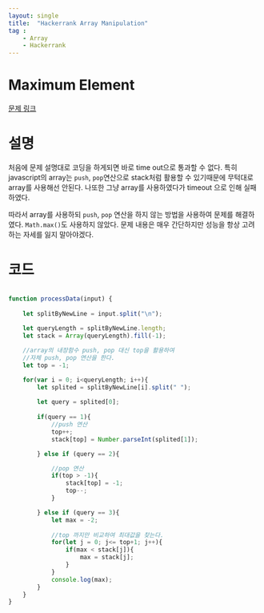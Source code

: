 ```yaml
---
layout: single
title:  "Hackerrank Array Manipulation"
tag : 
    - Array
    - Hackerrank
---
```


# Maximum Element

[문제 링크](https://www.hackerrank.com/challenges/maximum-element/problem?utm_campaign=challenge-recommendation&utm_medium=email&utm_source=24-hour-campaign)

# 설명

처음에 문제 설명대로 코딩을 하게되면 바로 time out으로 통과할 수 없다. 특히 javascript의 array는 `push`, `pop`연산으로 stack처럼 활용할 수 있기때문에 무턱대로 array를 사용해선 안된다. 나또한 그냥 array를 사용하였다가 timeout 으로 인해 실패하였다.

따라서 array를 사용하되 `push`, `pop` 연산을 하지 않는 방법을 사용하여 문제를 해결하였다. `Math.max()`도 사용하지 않았다. 문제 내용은 매우 간단하지만 성능을 항상 고려하는 자세를 잃지 말아야겠다.

# 코드

```js

function processData(input) {
    
    let splitByNewLine = input.split("\n");
 
    let queryLength = splitByNewLine.length;
    let stack = Array(queryLength).fill(-1);

    //array의 내장함수 push, pop 대신 top을 활용하여
    //자체 push, pop 연산을 한다.
    let top = -1;

    for(var i = 0; i<queryLength; i++){
        let splited = splitByNewLine[i].split(" ");
        
        let query = splited[0];
  
        if(query == 1){
            //push 연산
            top++;
            stack[top] = Number.parseInt(splited[1]); 

        } else if (query == 2){

            //pop 연산
            if(top > -1){
                stack[top] = -1;
                top--;
            }

        } else if (query == 3){
            let max = -2;
            
            //top 까지만 비교하여 최대값을 찾는다.
            for(let j = 0; j<= top+1; j++){
                if(max < stack[j]){
                    max = stack[j];
                }
            }
            console.log(max);
        }
    }       
} 
```